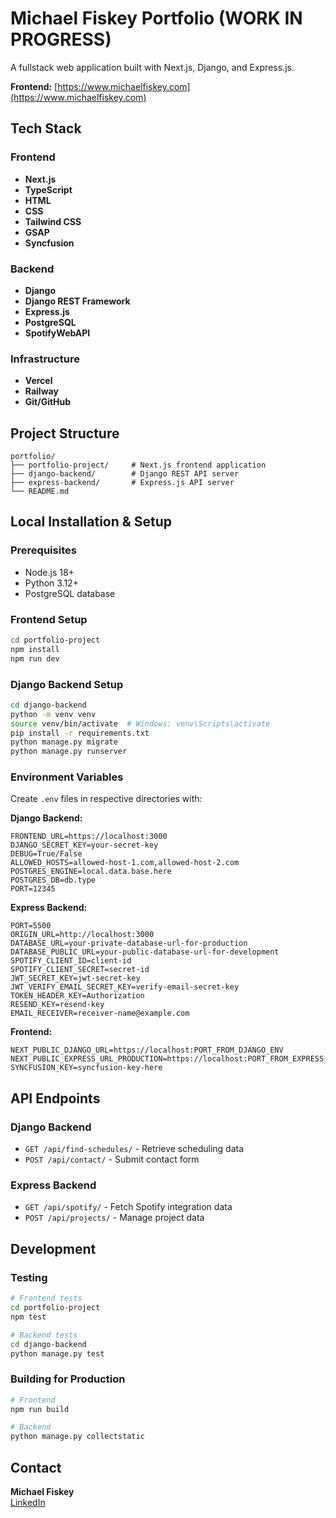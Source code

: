 # Michael Fiskey Portfolio (WORK IN PROGRESS)

A fullstack web application built with Next.js, Django, and Express.js.

**Frontend:** [https://www.michaelfiskey.com](https://www.michaelfiskey.com)  

## Tech Stack

### Frontend
- **Next.js**
- **TypeScript**
- **HTML**
- **CSS**
- **Tailwind CSS**
- **GSAP**
- **Syncfusion**

### Backend
- **Django**
- **Django REST Framework**
- **Express.js**
- **PostgreSQL**
- **SpotifyWebAPI**


### Infrastructure
- **Vercel**
- **Railway**
- **Git/GitHub**

## Project Structure
```
portfolio/
├── portfolio-project/     # Next.js frontend application
├── django-backend/        # Django REST API server
├── express-backend/       # Express.js API server
└── README.md
```

## Local Installation & Setup

### Prerequisites
- Node.js 18+
- Python 3.12+
- PostgreSQL database

### Frontend Setup
```bash
cd portfolio-project
npm install
npm run dev
```

### Django Backend Setup
```bash
cd django-backend
python -m venv venv
source venv/bin/activate  # Windows: venv\Scripts\activate
pip install -r requirements.txt
python manage.py migrate
python manage.py runserver
```

### Environment Variables
Create `.env` files in respective directories with:

**Django Backend:**
```
FRONTEND_URL=https://localhost:3000
DJANGO_SECRET_KEY=your-secret-key
DEBUG=True/False
ALLOWED_HOSTS=allowed-host-1.com,allowed-host-2.com
POSTGRES_ENGINE=local.data.base.here
POSTGRES_DB=db.type
PORT=12345
```

**Express Backend:**
```
PORT=5500
ORIGIN_URL=http://localhost:3000
DATABASE_URL=your-private-database-url-for-production
DATABASE_PUBLIC_URL=your-public-database-url-for-development
SPOTIFY_CLIENT_ID=client-id
SPOTIFY_CLIENT_SECRET=secret-id
JWT_SECRET_KEY=jwt-secret-key
JWT_VERIFY_EMAIL_SECRET_KEY=verify-email-secret-key
TOKEN_HEADER_KEY=Authorization
RESEND_KEY=resend-key
EMAIL_RECEIVER=receiver-name@example.com
```

**Frontend:**
```
NEXT_PUBLIC_DJANGO_URL=https://localhost:PORT_FROM_DJANGO_ENV
NEXT_PUBLIC_EXPRESS_URL_PRODUCTION=https://localhost:PORT_FROM_EXPRESS_ENV
SYNCFUSION_KEY=syncfusion-key-here
```

## API Endpoints

### Django Backend
- `GET /api/find-schedules/` - Retrieve scheduling data
- `POST /api/contact/` - Submit contact form

### Express Backend
- `GET /api/spotify/` - Fetch Spotify integration data
- `POST /api/projects/` - Manage project data

## Development

### Testing
```bash
# Frontend tests
cd portfolio-project
npm test

# Backend tests
cd django-backend
python manage.py test
```

### Building for Production
```bash
# Frontend
npm run build

# Backend
python manage.py collectstatic
```

## Contact

**Michael Fiskey**  
[LinkedIn](https://www.linkedin.com/in/michaelfiskey/)
